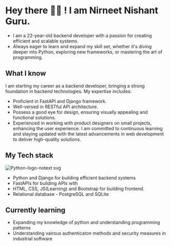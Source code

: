 # Hey there 👋🏻 ! I am Nirneet Nishant Guru.
- I am a 22-year-old backend developer with a passion for creating efficient and scalable systems.
- Always eager to learn and expand my skill set, whether it's diving deeper into Python, exploring new frameworks, or mastering the art of programming.

## What I know
I am starting my career as a backend developer, bringing a strong foundation in backend technologies. My expertise includes:
- Proficient in FastAPI and Django framework.
- Well-versed in RESTful API architecture.
- Possess a good eye for design, ensuring visually appealing and functional solutions.
- Experienced in working with product designers on small projects, enhancing the user experience.
I am committed to continuous learning and staying updated with the latest advancements in web development to deliver high-quality solutions. 


## My Tech stack
![Python-logo-notext svg](https://github.com/user-attachments/assets/8405a3ae-1798-44f2-a5f6-74a238addfab)
- Python and Django for building efficient backend systems
- FastAPIs for building APIs with
- HTML, CSS, JS(Learning) and Bootstrap for building frontend.
- Relational database - PostgreSQL and SQLite
  
## Currently learning
- Expanding my knowledge of python and understanding programming patterns
- Understanding vairous authenticaton methods and security measures in industrial software

